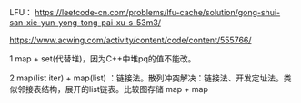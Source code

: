 LFU： https://leetcode-cn.com/problems/lfu-cache/solution/gong-shui-san-xie-yun-yong-tong-pai-xu-s-53m3/

https://www.acwing.com/activity/content/code/content/555766/

 1  map + set(代替堆)，因为C++中堆pq的值不能改。
 
 2  map(list iter) + map(list) ：链接法。散列冲突解决：链接法、开发定址法。类似邻接表结构，展开的list链表。比较图存储 map + map
